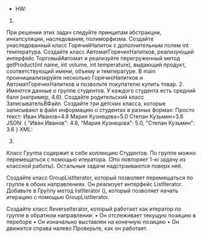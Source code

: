* HW: 
1. 
При решении этих задач следуйте принципам абстракции, инкапсуляции, наследования, полиморфизма.
Создайте унаследованный класс ГорячийНапиток с дополнительным полем int температура.
Создайте класс АвтоматГорячихНапитков, реализующий интерфейс ТорговыйАвтомат и реализуйте перегруженный метод getProduct(int name, int volume, int temperature), выдающий продукт, соответствующий имени, объему и температуре.
В main проинициализируйте несколько ГорячихНапитков и АвтоматГорячихНапитков и позвольте покупателю купить товар.
2. 
Имеются данные о группе студентов. У каждого студента есть средний балл (например, 4.6).
Создайте родительский класс ЗаписывательВФайл. Создайте три детских класса, которые записывают в файл информацию о студентах в разных формах:
Просто текст:
Иван Иванов=4.8
Мария Кузнецова=5.0
Степан Кузьмин=3.6
JSON:
{
"Иван Иванов": 4.8,
"Мария Кузнецова": 5.0,
"Степан Кузьмин": 3.6
}
XML:
<!-- <?xml version="1.0" encoding="utf-8" ?>
<students>
<student>
<name>Иван Иванов</name>
<grade>4.8</grade>
</student>
<student>
<name>Мария Кузнецова</name>
<grade>5.0</grade>
</student>
<student>
<name>Степан Кузьмин</name>
<grade>3.6</grade>
</student>
</students> -->

3. 
Класс Группа содержит в себе коллекцию Студентов. По группе можно перемещаться с помощью итератора. (Это повторяет 1-ю задачу из классной работы). Остальные задачи надстраиваются поверх неё.

Создайте класс GroupListIterator, который позволяет перемещаться по группе в обоих направлениях. Он реализует интерфейс ListIterator<Student>.
Добавьте в Группу метод listIterator (), который позволяет начать итерацию с помощью GroupListIterator.

Создайте класс ReverseIterator, который работает как итератор по группе в обратном направлении:
• Он отслеживает текущую позицию в переборе
• Он изначально выставлен на конечную позицию
• Он движется справа налево
Проверьте, как он работает.